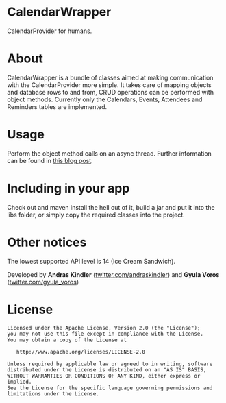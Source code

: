 CalendarWrapper
===============

CalendarProvider for humans.

About
=====

CalendarWrapper is a bundle of classes aimed at making communication with the CalendarProvider more simple. It takes care of mapping objects and database rows to and from, CRUD operations can be performed with object methods. Currently only the Calendars, Events, Attendees and Reminders tables are implemented.

Usage
=====

Perform the object method calls on an async thread. Further information can be found in <a href="http://howrobotswork.wordpress.com/2014/01/02/calendarwrapper-a-simple-and-uncomplete-library-above-the-calendarprovider/" target="blank_">this blog post</a>.


Including in your app
=====================

Check out and maven install the hell out of it, build a jar and put it into the libs folder, or simply copy the required classes into the project.

Other notices
=============

The lowest supported API level is 14 (Ice Cream Sandwich).

Developed by **Andras Kindler** (<a href="https://twitter.com/andraskindler" target="blank_">twitter.com/andraskindler</a>) and **Gyula Voros** (<a href="https://twitter.com/gyula_voros" target="blank_">twitter.com/gyula_voros</a>)

License
=======

    Licensed under the Apache License, Version 2.0 (the "License");
    you may not use this file except in compliance with the License.
    You may obtain a copy of the License at

       http://www.apache.org/licenses/LICENSE-2.0

    Unless required by applicable law or agreed to in writing, software
    distributed under the License is distributed on an "AS IS" BASIS,
    WITHOUT WARRANTIES OR CONDITIONS OF ANY KIND, either express or implied.
    See the License for the specific language governing permissions and
    limitations under the License.



